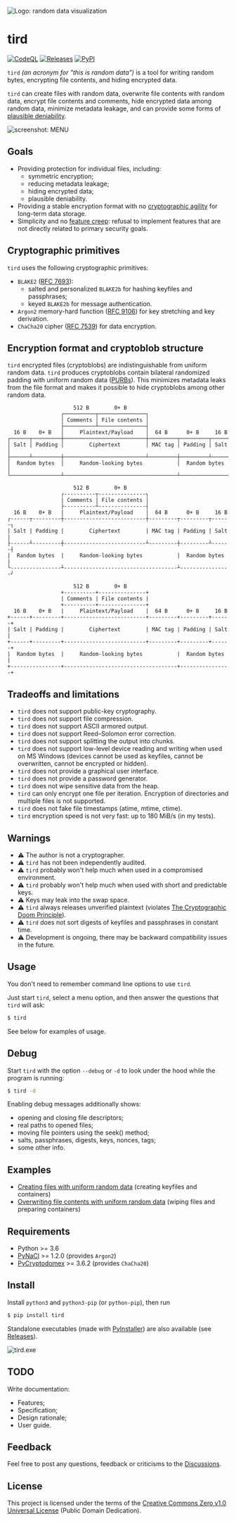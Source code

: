![Logo: random data visualization](https://i.imgur.com/I7vAash.png)

# tird

[![CodeQL](https://github.com/hakavlad/tird/actions/workflows/github-code-scanning/codeql/badge.svg)](https://github.com/hakavlad/tird/actions/workflows/github-code-scanning/codeql)
[![Releases](https://img.shields.io/github/v/release/hakavlad/tird?label=Release)](https://github.com/hakavlad/tird/releases)
[![PyPI](https://img.shields.io/pypi/v/tird?color=008080&label=PyPI)](https://pypi.org/project/tird/)

`tird` *(an acronym for "this is random data")* is a tool for writing random bytes, encrypting file contents, and hiding encrypted data.

`tird` can create files with random data, overwrite file contents with random data, encrypt file contents and comments, hide encrypted data among random data, minimize metadata leakage, and can provide some forms of [plausible deniability](https://en.wikipedia.org/wiki/Plausible_deniability#Use_in_cryptography).

![screenshot: MENU](https://i.imgur.com/cZX73zg.png)

## Goals

- Providing protection for individual files, including:
  - symmetric encryption;
  - reducing metadata leakage;
  - hiding encrypted data;
  - plausible deniability.
- Providing a stable encryption format with no [cryptographic agility](https://en.wikipedia.org/wiki/Cryptographic_agility) for long-term data storage.
- Simplicity and no [feature creep](https://en.wikipedia.org/wiki/Feature_creep): refusal to implement features that are not directly related to primary security goals.

## Cryptographic primitives

`tird` uses the following cryptographic primitives:
- `BLAKE2` ([RFC 7693](https://datatracker.ietf.org/doc/html/rfc7693.html)):
  - salted and personalized `BLAKE2b` for hashing keyfiles and passphrases;
  - keyed `BLAKE2b` for message authentication.
- `Argon2` memory-hard function ([RFC 9106](https://datatracker.ietf.org/doc/html/rfc9106/)) for key stretching and key derivation.
- `ChaCha20` cipher ([RFC 7539](https://datatracker.ietf.org/doc/html/rfc7539)) for data encryption.

## Encryption format and cryptoblob structure

`tird` encrypted files (cryptoblobs) are indistinguishable from uniform random data. `tird` produces cryptoblobs contain bilateral randomized padding with uniform random data ([PURBs](https://en.wikipedia.org/wiki/PURB_(cryptography))). This minimizes metadata leaks from the file format and makes it possible to hide cryptoblobs among other random data.

```
                     512 B        0+ B
                 ┌──────────┬───────────────┐
                 │ Comments │ File contents │
                 ├──────────┴───────────────┤
  16 B    0+ B   │     Plaintext/Payload    │  64 B      0+ B     16 B
┌──────┬─────────┼──────────────────────────┼─────────┬─────────┬──────┐
│ Salt │ Padding │        Ciphertext        │ MAC tag │ Padding │ Salt │
├──────┴─────────┼──────────────────────────┴─────────┼─────────┴──────┤
│  Random bytes  │     Random-looking bytes           │  Random bytes  │
└────────────────┴────────────────────────────────────┴────────────────┘
```


```
                     512 B        0+ B
                 ┌----------┬---------------┐
                 | Comments | File contents |
                 ├----------┴---------------┤
  16 B    0+ B   |     Plaintext/Payload    |  64 B      0+ B     16 B
┌------┬---------┼--------------------------┼---------┬---------┬------┐
| Salt | Padding |        Ciphertext        | MAC tag | Padding | Salt |
├------┴---------┼--------------------------┴---------┼---------┴------┤
|  Random bytes  |     Random-looking bytes           |  Random bytes  |
└----------------┴------------------------------------┴----------------┘
```


```
                     512 B        0+ B
                 +----------+---------------+
                 | Comments | File contents |
                 +----------+---------------+
  16 B    0+ B   |     Plaintext/Payload    |  64 B      0+ B     16 B
+------+---------+--------------------------+---------+---------+------+
| Salt | Padding |        Ciphertext        | MAC tag | Padding | Salt |
+------+---------+--------------------------+---------+---------+------+
|  Random bytes  |     Random-looking bytes           |  Random bytes  |
+----------------+------------------------------------+----------------+
```










## Tradeoffs and limitations

- `tird` does not support public-key cryptography.
- `tird` does not support file compression.
- `tird` does not support ASCII armored output.
- `tird` does not support Reed–Solomon error correction.
- `tird` does not support splitting the output into chunks.
- `tird` does not support low-level device reading and writing when used on MS Windows (devices cannot be used as keyfiles, cannot be overwritten, cannot be encrypted or hidden).
- `tird` does not provide a graphical user interface.
- `tird` does not provide a password generator.
- `tird` does not wipe sensitive data from the heap.
- `tird` can only encrypt one file per iteration. Encryption of directories and multiple files is not supported.
- `tird` does not fake file timestamps (atime, mtime, ctime).
- `tird` encryption speed is not very fast: up to 180 MiB/s (in my tests).

## Warnings

- ⚠️ The author is not a cryptographer.
- ⚠️ `tird` has not been independently audited.
- ⚠️ `tird` probably won't help much when used in a compromised environment.
- ⚠️ `tird` probably won't help much when used with short and predictable keys.
- ⚠️ Keys may leak into the swap space.
- ⚠️ `tird` always releases unverified plaintext (violates [The Cryptographic Doom Principle](https://moxie.org/2011/12/13/the-cryptographic-doom-principle.html)).
- ⚠️ `tird` does not sort digests of keyfiles and passphrases in constant time.
- ⚠️ Development is ongoing, there may be backward compatibility issues in the future.

## Usage

You don't need to remember command line options to use `tird`.

Just start `tird`, select a menu option, and then answer the questions that `tird` will ask:

```bash
$ tird
```

See below for examples of usage.

## Debug

Start `tird` with the option `--debug` or `-d` to look under the hood while the program is running:

```bash
$ tird -d
```

Enabling debug messages additionally shows:
- opening and closing file descriptors;
- real paths to opened files;
- moving file pointers using the seek() method;
- salts, passphrases, digests, keys, nonces, tags;
- some other info.

## Examples

- [Creating files with uniform random data](https://github.com/hakavlad/tird/blob/main/docs/examples/8.md) (creating keyfiles and containers)
- [Overwriting file contents with uniform random data](https://github.com/hakavlad/tird/blob/main/docs/examples/9.md) (wiping files and preparing containers)

## Requirements

- Python >= 3.6
- [PyNaCl](https://pypi.org/project/PyNaCl/) >= 1.2.0 (provides `Argon2`)
- [PyCryptodomex](https://pypi.org/project/pycryptodomex/) >= 3.6.2 (provides `ChaCha20`)

## Install

Install `python3` and `python3-pip` (or `python-pip`), then run

```bash
$ pip install tird
```

Standalone executables (made with [PyInstaller](https://pyinstaller.org/en/stable/)) are also available (see [Releases](https://github.com/hakavlad/tird/releases)).

![tird.exe](https://i.imgur.com/4Usuzwa.png)

## TODO

Write documentation:
- Features;
- Specification;
- Design rationale;
- User guide.

## Feedback

Feel free to post any questions, feedback or criticisms to the [Discussions](https://github.com/hakavlad/tird/discussions).

## License

This project is licensed under the terms of the [Creative Commons Zero v1.0 Universal License](https://github.com/hakavlad/tird/blob/main/LICENSE) (Public Domain Dedication).
